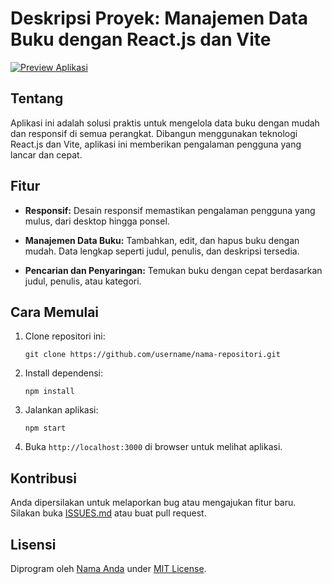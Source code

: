 # Deskripsi Proyek: Manajemen Data Buku dengan React.js dan Vite

[![Preview Aplikasi](link_ke_gambar_preview.png)](https://private-user-images.githubusercontent.com/155618959/323615348-6f3b7133-28f0-4347-946d-6b9e6eb4c874.png?jwt=eyJhbGciOiJIUzI1NiIsInR5cCI6IkpXVCJ9.eyJpc3MiOiJnaXRodWIuY29tIiwiYXVkIjoicmF3LmdpdGh1YnVzZXJjb250ZW50LmNvbSIsImtleSI6ImtleTUiLCJleHAiOjE3MTM0NDYwNDQsIm5iZiI6MTcxMzQ0NTc0NCwicGF0aCI6Ii8xNTU2MTg5NTkvMzIzNjE1MzQ4LTZmM2I3MTMzLTI4ZjAtNDM0Ny05NDZkLTZiOWU2ZWI0Yzg3NC5wbmc_WC1BbXotQWxnb3JpdGhtPUFXUzQtSE1BQy1TSEEyNTYmWC1BbXotQ3JlZGVudGlhbD1BS0lBVkNPRFlMU0E1M1BRSzRaQSUyRjIwMjQwNDE4JTJGdXMtZWFzdC0xJTJGczMlMkZhd3M0X3JlcXVlc3QmWC1BbXotRGF0ZT0yMDI0MDQxOFQxMzA5MDRaJlgtQW16LUV4cGlyZXM9MzAwJlgtQW16LVNpZ25hdHVyZT1jNzhmMWJlMTY0YWRiN2Q4NmM3MTA5MTM3YTUxNDBmMGIwYTQ3YmZmYTFlNzEyNzdkMjcxM2Y3ZmJiOTViNGY3JlgtQW16LVNpZ25lZEhlYWRlcnM9aG9zdCZhY3Rvcl9pZD0wJmtleV9pZD0wJnJlcG9faWQ9MCJ9.cQAs6DoIWBDJDTTtbz5i0Q86uAVt9b7xGkwyRdYonQ4)

## Tentang

Aplikasi ini adalah solusi praktis untuk mengelola data buku dengan mudah dan responsif di semua perangkat. Dibangun menggunakan teknologi React.js dan Vite, aplikasi ini memberikan pengalaman pengguna yang lancar dan cepat.

## Fitur

- **Responsif:** Desain responsif memastikan pengalaman pengguna yang mulus, dari desktop hingga ponsel.
  
- **Manajemen Data Buku:** Tambahkan, edit, dan hapus buku dengan mudah. Data lengkap seperti judul, penulis, dan deskripsi tersedia.

- **Pencarian dan Penyaringan:** Temukan buku dengan cepat berdasarkan judul, penulis, atau kategori.

## Cara Memulai

1. Clone repositori ini:

    ```
    git clone https://github.com/username/nama-repositori.git
    ```

2. Install dependensi:

    ```
    npm install
    ```

3. Jalankan aplikasi:

    ```
    npm start
    ```

4. Buka `http://localhost:3000` di browser untuk melihat aplikasi.

## Kontribusi

Anda dipersilakan untuk melaporkan bug atau mengajukan fitur baru. Silakan buka [ISSUES.md](link_ke_issues.md) atau buat pull request.

## Lisensi

Diprogram oleh [Nama Anda](link_profil_github) under [MIT License](link_ke_lisensi).
